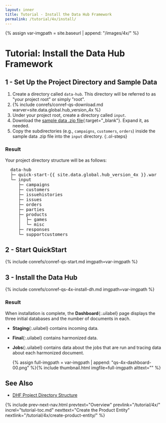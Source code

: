 ```yaml
---
layout: inner
title: Tutorial - Install the Data Hub Framework
permalink: /tutorial/4x/install/
---
```


{% assign var-imgpath = site.baseurl | append: "/images/4x/" %}

# Tutorial: Install the Data Hub Framework

## 1 - Set Up the Project Directory and Sample Data

1. Create a directory called `data-hub`. This directory will be referred to as "your project root" or simply "root".
1. {% include conrefs/conref-qs-download.md warver=site.data.global.hub_version_4x %}
1. Under your project root, create a directory called `input`.
1. Download the [sample data .zip file]({{site.baseurl}}/data/store-data.zip){:target="_blank"}. Expand it, as needed.
1. Copy the subdirectories (e.g., `campaigns`, `customers`, `orders`) inside the sample data .zip file into the `input` directory.
{:.ol-steps}

### Result

Your project directory structure will be as follows:

<pre class="dirtree">
  data-hub
  ├─ quick-start-{{ site.data.global.hub_version_4x }}.war
  └─ input
     ├─ campaigns
     ├─ customers
     ├─ issuehistories
     ├─ issues
     ├─ orders
     ├─ parties
     ├─ products
     │  ├─ games
     │  └─ misc
     ├─ responses
     └─ supportcustomers
</pre>


## 2 - Start QuickStart

{% include conrefs/conref-qs-start.md imgpath=var-imgpath %}


## 3 - Install the Data Hub

{% include conrefs/conref-qs-4x-install-dh.md imgpath=var-imgpath %}

### Result

When installation is complete, the **Dashboard**{:.uilabel} page displays the three initial databases and the number of documents in each.
- **Staging**{:.uilabel} contains incoming data.
- **Final**{:.uilabel} contains harmonized data.
- **Jobs**{:.uilabel} contains data about the jobs that are run and tracing data about each harmonized document.

  {% assign full-imgpath = var-imgpath | append: "qs-4x-dashboard-00.png" %}{% include thumbnail.html imgfile=full-imgpath alttext="" %}


## See Also
- [DHF Project Directory Structure](https://github.com/marklogic-community/marklogic-data-hub/wiki/Project-Directory-Structure)


{% include prev-next-nav.html
  prevtext="Overview"
  prevlink="/tutorial/4x/"
  increl="tutorial-toc.md"
  nexttext="Create the Product Entity"
  nextlink="/tutorial/4x/create-product-entity/"
%}
